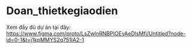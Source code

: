 # Doan_thietkegiaodien
Xem đầy đủ dự án tại đây: https://www.figma.com/proto/LsZwInRNBPIOEyAeDlsMfi/Untitled?node-id=0-1&t=j1kpMMYS2q751IA2-1
